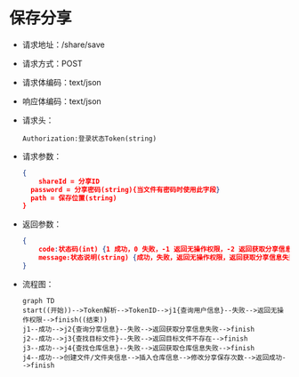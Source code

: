 # 保存分享

- 请求地址：/share/save

- 请求方式：POST

- 请求体编码：text/json

- 响应体编码：text/json

- 请求头：

  ```
  Authorization:登录状态Token(string)
  ```

- 请求参数：

  ```json
  {
      shareId = 分享ID
  	password = 分享密码(string){当文件有密码时使用此字段}
  	path = 保存位置(string)
  }
  ```

- 返回参数：

  ```json
  {
      code:状态码(int) {1 成功，0 失败，-1 返回无操作权限，-2 返回获取分享信息失败，-3 目标文件不存在，-4 获取仓库信息失败}
      message:状态说明(string) {成功，失败，返回无操作权限，返回获取分享信息失败，目标文件不存在，获取仓库信息失败}
  }
  ```

- 流程图：

  ```mermaid
  graph TD
  start((开始))-->Token解析-->TokenID-->j1{查询用户信息}--失败-->返回无操作权限-->finish((结束))
  j1--成功-->j2{查询分享信息}--失败-->返回获取分享信息失败-->finish
  j2--成功-->j3{查找目标文件}--失败-->返回目标文件不存在-->finish
  j3--成功-->j4{查找仓库信息}--失败-->返回获取仓库信息失败-->finish
  j4--成功-->创建文件/文件夹信息-->插入仓库信息-->修改分享保存次数-->返回成功-->finish
  ```

  



